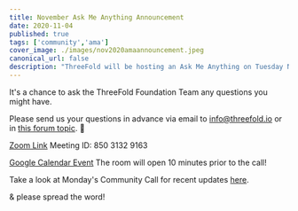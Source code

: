 ```yaml
---
title: November Ask Me Anything Announcement
date: 2020-11-04
published: true
tags: ['community','ama']
cover_image: ./images/nov2020amaannouncement.jpeg
canonical_url: false
description: "ThreeFold will be hosting an Ask Me Anything on Tuesday November 10 at 5pm CET!"
---
```


It's a chance to ask the ThreeFold Foundation Team any questions you might have.

Please send us your questions in advance via email to info@threefold.io or in [this forum topic](https://forum.threefold.io/t/submit-your-questions-for-next-tuesdays-ama/631). 🙏

[Zoom Link](https://us02web.zoom.us/j/85031329163)
Meeting ID: 850 3132 9163

[Google Calendar Event](https://calendar.google.com/event?action=TEMPLATE&tmeid=NHBwa2Y3OGsxNGVzdXUzMTlzcmRqaGRucGcgdGFnZ2FydHNAaW5jdWJhaWQuY29t&tmsrc=taggarts%40incubaid.com)
The room will open 10 minutes prior to the call!

Take a look at Monday's Community Call for recent updates [here](https://www.youtube.com/watch?v=KpU7wb2jmyg).

& please spread the word!
